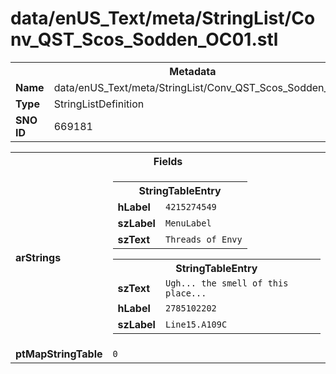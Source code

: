 <h1>data/enUS_Text/meta/StringList/Conv_QST_Scos_Sodden_OC01.stl</h1><table><tr><th colspan="100%">Metadata</th></tr><tr><td><b>Name</b></td><td>data/enUS_Text/meta/StringList/Conv_QST_Scos_Sodden_OC01.stl</td></tr><tr><td><b>Type</b></td><td>StringListDefinition</td></tr><tr><td><b>SNO ID</b></td><td>669181</td></tr></table>

<table><tr><th colspan="100%">Fields</th></tr><tr><td><b>arStrings</b></td><td><table><tr><th colspan="100%">StringTableEntry</th></tr><tr><td><b>hLabel</b></td><td><code>4215274549</code></td></tr><tr><td><b>szLabel</b></td><td><code>MenuLabel</code></td></tr><tr><td><b>szText</b></td><td><code>Threads of Envy</code></td></tr></table>


<table><tr><th colspan="100%">StringTableEntry</th></tr><tr><td><b>szText</b></td><td><code>Ugh... the smell of this place...</code></td></tr><tr><td><b>hLabel</b></td><td><code>2785102202</code></td></tr><tr><td><b>szLabel</b></td><td><code>Line15.A109C</code></td></tr></table>


</td></tr><tr><td><b>ptMapStringTable</b></td><td><code>0</code></td></tr></table>

